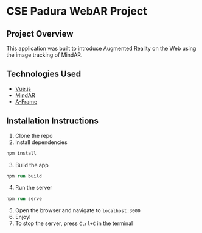 # CSE Padura WebAR Project

## Project Overview

This application was built to introduce Augmented Reality on the Web using the image tracking of MindAR.

## Technologies Used
- [Vue.js](https://vuejs.org/)
- [MindAR](https://mindar.co/)
- [A-Frame](https://aframe.io/)

## Installation Instructions
1. Clone the repo
2. Install dependencies
```ps
npm install
```
3. Build the app
```ps
npm run build
```
4. Run the server
```ps
npm run serve
```
5. Open the browser and navigate to `localhost:3000`
6. Enjoy!
7. To stop the server, press `Ctrl+C` in the terminal


